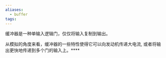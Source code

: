 ```yaml
---
aliases:
  - buffer
tags:
---
```

缓冲器是一种单输入逻辑门，仅仅将输入复制到输出。

从模拟的角度来看，缓冲器的一些特性使得它可以向发动机传递大电流, 或者将输出更快地传递到多个门的输入上。****